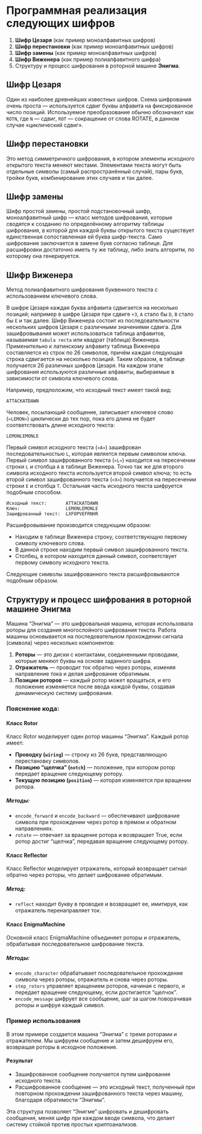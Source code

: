 # Программная реализация следующих шифров

1) **Шифр Цезаря** (как пример моноалфавитных шифров)
2) **Шифр перестановки** (как пример моноалфавитных шифров)
3) **Шифр замены** (как пример моноалфавитных шифров)
4) **Шифр Виженера** (как пример полиалфавитного шифра)
5) Структуру и процесс шифрования в роторной машине **Энигма**.   

## Шифр Цезаря
Один из наиболее древнейших известных шифров. 
Схема шифрования очень проста — используется сдвиг буквы алфавита на фиксированное число позиций. 
Используемое преобразование обычно обозначают как `ROTN`, где `N` — сдвиг, `ROT` — сокращение от слова ROTATE, в данном случае «циклический сдвиг».

## Шифр перестановки
Это метод симметричного шифрования, в котором элементы исходного открытого текста меняют местами. 
Элементами текста могут быть отдельные символы (самый распространённый случай), пары букв, тройки букв, комбинирование этих случаев и так далее.

## Шифр замены
Шифр простой замены, простой подстановочный шифр, моноалфавитный шифр — класс методов шифрования, которые сводятся к созданию по определённому алгоритму таблицы шифрования, в которой для каждой буквы открытого текста существует единственная сопоставленная ей буква шифр-текста. 
Само шифрование заключается в замене букв согласно таблице. Для расшифровки достаточно иметь ту же таблицу, либо знать алгоритм, по которому она генерируется.

## Шифр Виженера
Метод полиалфавитного шифрования буквенного текста с использованием ключевого слова.

В шифре Цезаря каждая буква алфавита сдвигается на несколько позиций; 
например в шифре Цезаря при сдвиге `+3`, `A` стало бы `D`, `B` стало бы `E` и так далее. 
Шифр Виженера состоит из последовательности нескольких шифров Цезаря с различными значениями сдвига. 
Для зашифровывания может использоваться таблица алфавитов, называемая `tabula recta` или квадрат (таблица) Виженера. 
Применительно к латинскому алфавиту таблица Виженера составляется из строк по 26 символов, причём каждая следующая строка сдвигается на несколько позиций.
Таким образом, в таблице получается 26 различных шифров Цезаря. На каждом этапе шифрования используются различные алфавиты, выбираемые в зависимости от символа ключевого слова.

Например, предположим, что исходный текст имеет такой вид:
```
ATTACKATDAWN
```
Человек, посылающий сообщение, записывает ключевое слово (`«LEMON»`) циклически до тех пор, пока его длина не будет соответствовать длине исходного текста:
```
LEMONLEMONLE
```

Первый символ исходного текста (`«A»`) зашифрован последовательностью `L`, которая является первым символом ключа. 
Первый символ зашифрованного текста (`«L»`) находится на пересечении строки `L` и столбца `A` в таблице Виженера. 
Точно так же для второго символа исходного текста используется второй символ ключа; то есть второй символ зашифрованного текста (`«X»`) получается на пересечении строки `E` и столбца `T`. 
Остальная часть исходного текста шифруется подобным способом.
```
Исходный текст:       ATTACKATDAWN
Ключ:                 LEMONLEMONLE
Зашифрованный текст:  LXFOPVEFRNHR
```
Расшифровывание производится следующим образом: 
- Находим в таблице Виженера строку, соответствующую первому символу ключевого слова. 
- В данной строке находим первый символ зашифрованного текста. 
- Столбец, в котором находится данный символ, соответствует первому символу исходного текста. 

Следующие символы зашифрованного текста расшифровываются подобным образом.

## Структуру и процесс шифрования в роторной машине Энигма

Машина “Энигма” — это шифровальная машина, которая использовала роторы для создания многослойного шифрования текста. Работа машины основывается на последовательном прохождении сигнала (символа) через несколько компонентов:

1. **Роторы** — это диски с контактами, соединенными проводами, которые меняют буквы на основе заданного шифра.
2. **Отражатель** — проводит ток обратно через роторы, изменяя направление тока и делая шифрование обратимым.
3. **Позиции роторов** — каждый ротор может вращаться, и его положение изменяется после ввода каждой буквы, создавая динамическую систему шифрования.

### Пояснение кода:

#### Класс Rotor

Класс Rotor моделирует один ротор машины “Энигма”. Каждый ротор имеет:

- **Проводку (`wiring`)** — строку из 26 букв, представляющую перестановку символов.
- **Позицию “щелчка” (`notch`)** — положение, при котором ротор передает вращение следующему ротору.
- **Текущую позицию (`position`)** — которая изменяется при вращении ротора.

##### Методы:

- `encode_forward` и `encode_backward` — обеспечивают шифрование символа при прохождении через ротор в прямом и обратном направлениях.
- `rotate` — отвечает за вращение ротора и возвращает True, если ротор достиг “щелчка”, передавая вращение следующему ротору.

#### Класс Reflector

Класс Reflector моделирует отражатель, который возвращает сигнал обратно через роторы, что делает шифрование обратимым.

##### Метод:

- `reflect` находит букву в проводке и возвращает ее, имитируя, как отражатель перенаправляет ток.

#### Класс EnigmaMachine

Основной класс EnigmaMachine объединяет роторы и отражатель, обрабатывая последовательное шифрование текста.

##### Методы:

- `encode_character` обрабатывает последовательное прохождение символа через роторы, отражатель и снова через роторы.
- `step_rotors` управляет вращением роторов, начиная с первого, и передает вращение следующему, если достигается “щелчок”.
- `encode_message` шифрует все сообщение, шаг за шагом поворачивая роторы и шифруя каждый символ.

### Пример использования

В этом примере создается машина “Энигма” с тремя роторами и отражателем. 
Мы шифруем сообщение и затем дешифруем его, возвращая роторы в исходное положение.

#### Результат

- Зашифрованное сообщение получается путем шифрования исходного текста.
- Расшифрованное сообщение — это исходный текст, полученный при повторном прохождении зашифрованного текста через машину, благодаря обратимости “Энигмы”.

Эта структура позволяет “Энигме” шифровать и дешифровать сообщения, меняя шифр при каждом вводе символа, что делает систему стойкой против простых криптоанализов.
